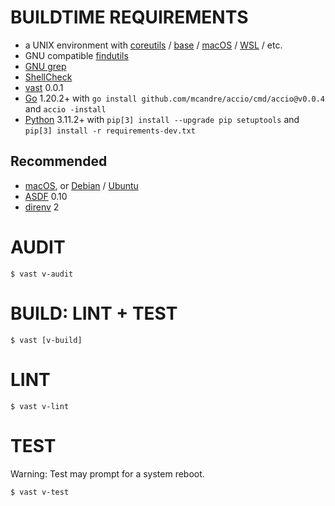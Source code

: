 # BUILDTIME REQUIREMENTS

* a UNIX environment with [coreutils](https://www.gnu.org/software/coreutils/) / [base](http://ftp.freebsd.org/pub/FreeBSD/releases/) / [macOS](https://www.apple.com/macos) / [WSL](https://learn.microsoft.com/en-us/windows/wsl/install) / etc.
* GNU compatible [findutils](https://www.gnu.org/software/findutils/)
* [GNU grep](https://www.gnu.org/software/grep/)
* [ShellCheck](https://hackage.haskell.org/package/ShellCheck)
* [vast](http://github.com/mcandre/vast) 0.0.1
* [Go](https://go.dev/) 1.20.2+ with `go install github.com/mcandre/accio/cmd/accio@v0.0.4` and `accio -install`
* [Python](https://www.python.org/) 3.11.2+ with `pip[3] install --upgrade pip setuptools` and `pip[3] install -r requirements-dev.txt`

## Recommended

* [macOS](https://www.apple.com/macos), or [Debian](https://www.debian.org/) / [Ubuntu](https://ubuntu.com/)
* [ASDF](https://asdf-vm.com/) 0.10
* [direnv](https://direnv.net/) 2

# AUDIT

```console
$ vast v-audit
```

# BUILD: LINT + TEST

```console
$ vast [v-build]
```

# LINT

```console
$ vast v-lint
```

# TEST

Warning: Test may prompt for a system reboot.

```console
$ vast v-test
```
